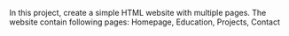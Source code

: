 In this project, create a simple HTML  website with multiple pages. 
The website contain following pages:
  Homepage,
  Education,
  Projects,
  Contact 
